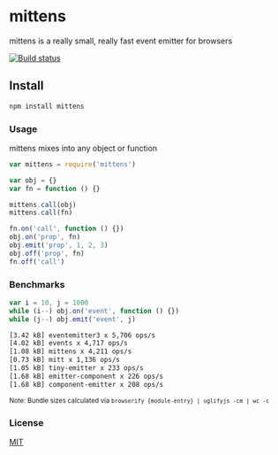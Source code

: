 # mittens

mittens is a really small, really fast event emitter for browsers

[![Build status](https://travis-ci.org/michaelrhodes/mittens.svg?branch=master)](https://travis-ci.org/michaelrhodes/mittens)

## Install

```sh
npm install mittens
```

### Usage

mittens mixes into any object or function

```js
var mittens = require('mittens')

var obj = {}
var fn = function () {}

mittens.call(obj)
mittens.call(fn)

fn.on('call', function () {})
obj.on('prop', fn)
obj.emit('prop', 1, 2, 3)
obj.off('prop', fn)
fn.off('call')
```

### Benchmarks

```js
var i = 10, j = 1000
while (i--) obj.on('event', function () {})
while (j--) obj.emit('event', j)
```

```sh
[3.42 kB] eventemitter3 x 5,706 ops/s
[4.02 kB] events x 4,717 ops/s
[1.08 kB] mittens x 4,211 ops/s
[0.73 kB] mitt x 1,136 ops/s
[1.05 kB] tiny-emitter x 233 ops/s
[1.68 kB] emitter-component x 226 ops/s
[1.68 kB] component-emitter x 208 ops/s
```

<small>Note: Bundle sizes calculated via `browserify {module-entry} | uglifyjs -cm | wc -c`</small>

### License
[MIT](http://opensource.org/licenses/MIT)
